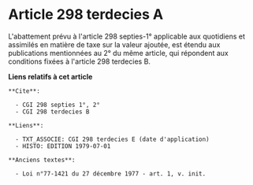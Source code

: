 # Article 298 terdecies A

L'abattement prévu à l'article 298 septies-1° applicable aux quotidiens et assimilés en matière de taxe sur la valeur
ajoutée, est étendu aux publications mentionnées au 2° du même article, qui répondent aux conditions fixées à l'article 298
terdecies B.

**Liens relatifs à cet article**

	**Cite**:

	  - CGI 298 septies 1°, 2°
	  - CGI 298 terdecies B

	**Liens**:

	  - TXT_ASSOCIE: CGI 298 terdecies E (date d'application)
	  - HISTO: EDITION 1979-07-01

	**Anciens textes**:

	  - Loi n°77-1421 du 27 décembre 1977 - art. 1, v. init.
